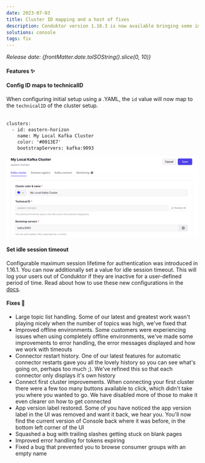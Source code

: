 ```yaml
---
date: 2023-07-03
title: Cluster ID mapping and a host of fixes
description: Conduktor version 1.16.3 is now available bringing some important and fun fixes with it.
solutions: console
tags: fix
---
```


*Release date: {frontMatter.date.toISOString().slice(0, 10)}*

#### Features ✨

#### Config ID maps to technicalID

When configuring initial setup using a .YAML, the `id` value will now map to the `technicalID` of the cluster setup.

```

clusters:
  - id: eastern-horizon
    name: My Local Kafka Cluster
    color: '#0013E7'
    bootstrapServers: kafka:9093

```

![IdMapping image](/images/changelog/platform/v16.3/IdMapping.png)

#### Set idle session timeout

Configurable maximum session lifetime for authentication was introduced in 1.16.1. You can now additionally set a value for idle session timeout. This will log your users out of Conduktor if they are inactive for a user-defined period of time. Read about how to use these new configurations in the [docs](https://docs.conduktor.io/platform/get-started/configuration/user-authentication/session-lifetime/).

#### Fixes 🔨

- Large topic list handling. Some of our latest and greatest work wasn't playing nicely when the number of topics was high, we've fixed that
- Improved offline environments. Some customers were experiencing issues when using completely offline environments, we've made some improvements to error handling, the error messages displayed and how we work with timeouts
- Connector restart history. One of our latest features for automatic connector restarts gave you all the lovely history so you can see what's going on, perhaps too much ;). We've refined this so that each connector only displays it's own history
- Connect first cluster improvements. When connecting your first cluster there were a few too many buttons available to click, which didn't take you where you wanted to go. We have disabled more of those to make it even clearer on how to get connected
- App version label restored. Some of you have noticed the app version label in the UI was removed and want it back, we hear you. You'll now find the current version of Console back where it was before, in the bottom left corner of the UI
- Squashed a bug with trailing slashes getting stuck on blank pages
- Improved error handling for tokens expiring
- Fixed a bug that prevented you to browse consumer groups with an empty name
